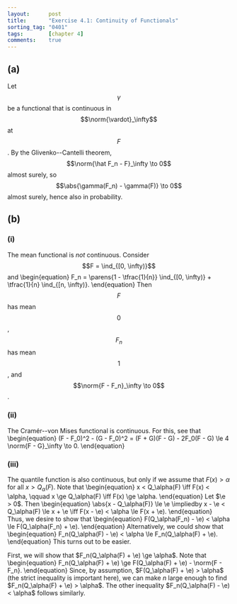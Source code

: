 ```yaml
---
layout:      post
title:       "Exercise 4.1: Continuity of Functionals"
sorting_tag: "0401"
tags:        [chapter 4]
comments:    true
---
```


## (a)
Let $$\gamma$$ be a functional that is continuous in $$\norm{\vardot}_\infty$$ at $$F$$.
By the Glivenko--Cantelli theorem, $$\norm{\hat F_n - F}_\infty \to 0$$ almost surely, so $$\abs{\gamma(F_n) - \gamma(F)} \to 0$$ almost surely, hence also in probability.

## (b)
### (i)
The mean functional is *not* continuous.
Consider $$F = \ind_{[0, \infty)}$$ and
\begin{equation}
    F_n
    =
        \parens{1 - \tfrac{1}{n}} \ind_{[0, \infty)}
        +  \tfrac{1}{n} \ind_{[n, \infty)}.
\end{equation}
Then $$F$$ has mean $$0$$, $$F_n$$ has mean $$1$$, and $$\norm{F - F_n}_\infty \to 0$$.

### (ii)
The Cramér--von Mises functional is continuous.
For this, see that
\begin{equation}
    (F - F_0)^2 - (G - F_0)^2
    = (F + G)(F - G) - 2F_0(F - G)
    \le 4 \norm{F - G}_\infty
    \to 0.
\end{equation}

### (iii)
The quantile function is also continuous, but only if we assume that $F(x) > \alpha$ for all $x > Q_\alpha(F)$.
Note that
\begin{equation}
    x < Q_\alpha(F) \iff F(x) < \alpha, \qquad
    x \ge Q_\alpha(F) \iff F(x) \ge \alpha.
\end{equation}
Let $\e > 0$.
Then
\begin{equation}
    \abs{x - Q_\alpha(F)} \le \e
    \impliedby x - \e < Q_\alpha(F) \le x + \e
    \iff F(x - \e) < \alpha \le F(x + \e).
\end{equation}
Thus, we desire to show that
\begin{equation}
    F(Q_\alpha(F_n) - \e) < \alpha \le F(Q_\alpha(F_n) + \e).
\end{equation}
Alternatively, we could show that
\begin{equation}
    F_n(Q_\alpha(F) - \e) < \alpha \le F_n(Q_\alpha(F) + \e).
\end{equation}
This turns out to be easier.

First, we will show that $F_n(Q_\alpha(F) + \e) \ge \alpha$.
Note that
\begin{equation}
    F_n(Q_\alpha(F) + \e) \ge
    F(Q_\alpha(F) + \e) - \norm{F - F_n}.
\end{equation}
Since, by assumption, $F(Q_\alpha(F) + \e) > \alpha$ (the strict inequality is important here),
we can make $n$ large enough to find $F_n(Q_\alpha(F) + \e) > \alpha$.
The other inequality $F_n(Q_\alpha(F) - \e) < \alpha$ follows similarly.

